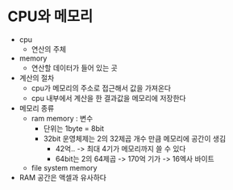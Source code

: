 # CPU와 메모리
- cpu
    - 연산의 주체
- memory
    - 연산할 데이터가 들어 있는 곳
- 계산의 절차
    - cpu가 메모리의 주소로 접근해서 값을 가져온다
    - cpu 내부에서 계산을 한 결과값을 메모리에 저장한다
- 메모리 종류
    - ram memory : 변수
        - 단위는 1byte = 8bit
        - 32bit 운영체제는 2의 32제곱 개수 만큼 메모리에 공간이 생김
            - 42억.. -> 최대 4기가 메모리까지 쓸 수 있다
            - 64bit는 2의 64제곱 -> 170억 기가 -> 16엑사 바이트
    - file system memory
- RAM 공간은 액셀과 유사하다